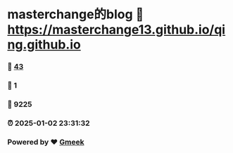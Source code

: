 # masterchange的blog :link: https://masterchange13.github.io/qing.github.io 
### :page_facing_up: [43](https://masterchange13.github.io/qing.github.io/tag.html) 
### :speech_balloon: 1 
### :hibiscus: 9225 
### :alarm_clock: 2025-01-02 23:31:32 
### Powered by :heart: [Gmeek](https://github.com/Meekdai/Gmeek)
